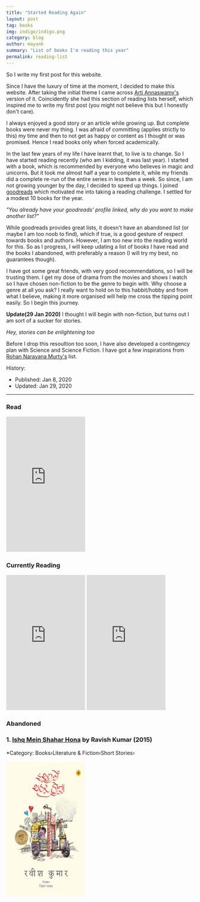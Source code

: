 ```yaml
---
title: "Started Reading Again"
layout: post
tag: books
img: indigo/indigo.png
category: blog
author: mayank
summary: "List of books I'm reading this year"
permalink: reading-list
---
```


So I write my first post for this website.

Since I have the luxury of time at the moment, I decided to make this website. After taking the initial theme I came across [Arti Annaswamy's](https://github.com/aannasw/aannasw.github.io) version of it. Coincidently she had this section of reading lists herself, which inspired me to write my first post (you might not believe this but I honestly don't care). 

I always enjoyed a good story or an article while growing up. But complete books were never my thing. I was afraid of committing (applies strictly to this) my time and then to not get as happy or content as I thought or was promised. Hence I read books only when forced academically.

In the last few years of my life I have learnt that, to live is to change. So I have started reading recently (who am I kidding, it was last year). I started with a book, which is recommended by everyone who believes in magic and unicorns. But it took me almost half a year to complete it, while my friends did a complete re-run of the entire series in less than a week. So since, I am not growing younger by the day, I decided to speed up things. I joined [goodreads](https://www.goodreads.com/kumar-mayank) which motivated me into taking a reading challenge. I settled for a modest 10 books for the year. 

_"You already have your goodreads' profile linked, why do you want to make another list?"_

While goodreads provides great lists, it doesn't have an abandoned list (or maybe I am too noob to find), which if true, is a good gesture of respect towards books and authors. However, I am too new into the reading world for this. So as I progress, I will keep udating a list of books I have read and the books I abandoned, with preferably a reason (I will try my best, no guarantees though).

I have got some great friends, with very good recommendations, so I will be trusting them. I get my dose of drama from the movies and shows I watch so I have chosen non-fiction to be the genre to begin with. Why choose a genre at all you ask? I really want to hold on to this habbit/hobby and from what I believe, making it more organised will help me cross the tipping point easily. So I begin this journey.

**Update(29 Jan 2020)** I thought I will begin with non-fiction, but turns out I am sort of a sucker for stories. 

_Hey, stories can be enlightening too_

Before I drop this resoultion too soon, I have also developed a contingency plan with Science and Science Fiction. I have got a few inspirations from [Rohan Narayana Murty's](http://www.eecs.harvard.edu/~rohan/Books.html) list.


History:

- Published: Jan 8, 2020
- Updated: Jan 29, 2020

---
### Read
<iframe type="text/html" width="212" height="362" frameborder="0" allowfullscreen style="max-width:100%" src="https://read.amazon.in/kp/card?asin=B00U6SFUSS&preview=inline&linkCode=kpe&ref_=cm_sw_r_kb_dp_LlhsEbNQ7JKEW" ></iframe>

### Currently Reading

<iframe type="text/html" width="212" height="362" frameborder="0" allowfullscreen style="max-width:100%" src="https://read.amazon.com/kp/card?asin=B00IYUYF4A&preview=inline&linkCode=kpe&ref_=cm_sw_r_kb_dp_JeCIAbKEW0MD0" ></iframe>
<iframe type="text/html" width="212" height="362" frameborder="0" allowfullscreen style="max-width:100%" src="https://read.amazon.in/kp/card?asin=B00I7JO1O2&preview=inline&linkCode=kpe&ref_=cm_sw_r_kb_dp_MW2uEb8GRASJY" ></iframe>

### Abandoned
<h3>1. <a href="http://amzn.to/1UoRJSV" target="_blank">Ishq Mein Shahar Hona</a> by Ravish Kumar (2015)</h3>	

*Category: Books›Literature & Fiction›Short Stories› 
	
<p align="left"><a href="https://www.amazon.in/Ishq-Mein-Shahar-Laprek-Trilogy/dp/8126727675/"><img src="../assets/images/Ishqsheher.jpg"  width="212" height="362" /></a></p>

